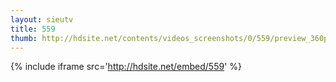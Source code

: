 ```yaml
---
layout: sieutv
title: 559
thumb: http://hdsite.net/contents/videos_screenshots/0/559/preview_360p.mp4.jpg
---
```

{% include iframe src='http://hdsite.net/embed/559' %}
 
